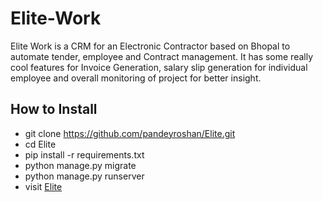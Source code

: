 # Elite-Work
Elite Work is a CRM for an Electronic Contractor based on Bhopal to automate tender, employee and Contract management. It has some really cool features for Invoice Generation, salary slip generation for individual employee and overall monitoring of project for better insight.

## How to Install

* git clone https://github.com/pandeyroshan/Elite.git
* cd Elite
* pip install -r requirements.txt
* python manage.py migrate
* python manage.py runserver
* visit [Elite](http://localhost:8000/)
